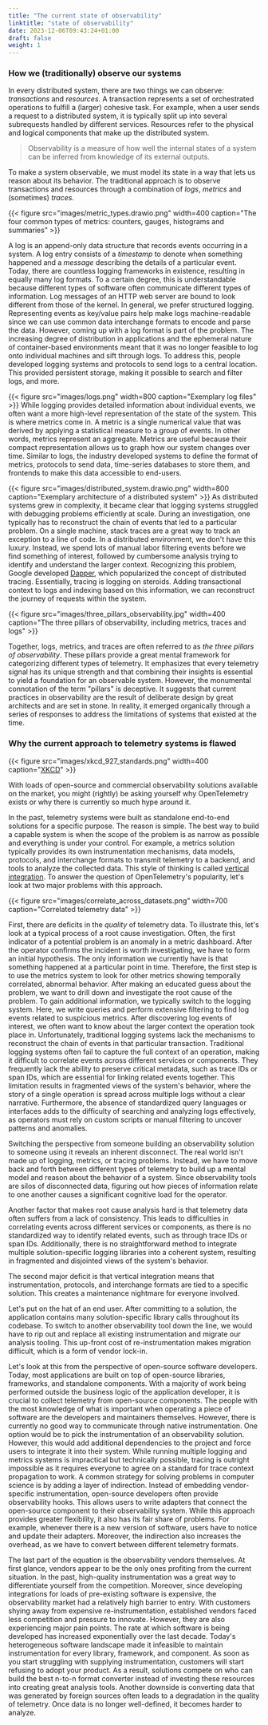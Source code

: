 ```yaml
---
title: "The current state of observability"
linktitle: "state of observability"
date: 2023-12-06T09:43:24+01:00
draft: false
weight: 1
---
```


### How we (traditionally) observe our systems

In every distributed system, there are two things we can observe: *transactions* and *resources*.
A transaction represents a set of orchestrated operations to fulfill a (larger) cohesive task.
For example, when a user sends a request to a distributed system, it is typically split up into several subrequests handled by different services.
Resources refer to the physical and logical components that make up the distributed system.

> Observability is a measure of how well the internal states of a system can be inferred from knowledge of its external outputs.

To make a system observable, we must model its state in a way that lets us reason about its behavior.
The traditional approach is to observe transactions and resources through a combination of *logs*, *metrics* and (sometimes) *traces*.

{{< figure src="images/metric_types.drawio.png" width=400 caption="The four common types of metrics: counters, gauges, histograms and summaries" >}}

A log is an append-only data structure that records events occurring in a system.
A log entry consists of a *timestamp* to denote when something happened and a *message* describing the details of a particular event.
Today, there are countless logging frameworks in existence, resulting in equally many log formats.
To a certain degree, this is understandable because different types of software often communicate different types of information.
Log messages of an HTTP web server are bound to look different from those of the kernel.
In general, we prefer structured logging.
Representing events as key/value pairs help make logs machine-readable since we can use common data interchange formats to encode and parse the data.
However, coming up with a log format is part of the problem.
The increasing degree of distribution in applications and the ephemeral nature of container-based environments meant that it was no longer feasible to log onto individual machines and sift through logs.
To address this, people developed logging systems and protocols to send logs to a central location.
This provided persistent storage, making it possible to search and filter logs, and more.

{{< figure src="images/logs.png" width=800 caption="Exemplary log files" >}}
While logging provides detailed information about individual events, we often want a more high-level representation of the state of the system.
This is where metrics come in.
A metric is a single numerical value that was derived by applying a statistical measure to a group of events.
In other words, metrics represent an aggregate.
Metrics are useful because their compact representation allows us to graph how our system changes over time.
Similar to logs, the industry developed systems to define the format of metrics, protocols to send data, time-series databases to store them, and frontends to make this data accessible to end-users.

{{< figure src="images/distributed_system.drawio.png" width=800 caption="Exemplary architecture of a distributed system" >}}
As distributed systems grew in complexity, it became clear that logging systems struggled with debugging problems efficiently at scale.
During an investigation, one typically has to reconstruct the chain of events that led to a particular problem.
On a single machine, stack traces are a great way to track an exception to a line of code.
In a distributed environment, we don't have this luxury.
Instead, we spend lots of manual labor filtering events before we find something of interest, followed by cumbersome analysis trying to identify and understand the larger context.
Recognizing this problem, Google developed [Dapper](https://storage.googleapis.com/pub-tools-public-publication-data/pdf/36356.pdf), which popularized the concept of distributed tracing.
Essentially, tracing is logging on steroids.
Adding transactional context to logs and indexing based on this information, we can reconstruct the journey of requests within the system.

{{< figure src="images/three_pillars_observability.jpg" width=400 caption="The three pillars of observability, including metrics, traces and logs" >}}

Together, logs, metrics, and traces are often referred to as *the three pillars of observability*.
These pillars provide a great mental framework for categorizing different types of telemetry.
It emphasizes that every telemetry signal has its unique strength and that combining their insights is essential to yield a foundation for an observable system.
However, the monumental connotation of the term "pillars" is deceptive.
It suggests that current practices in observability are the result of deliberate design by great architects and are set in stone.
In reality, it emerged organically through a series of responses to address the limitations of systems that existed at the time.

### Why the current approach to telemetry systems is flawed

{{< figure src="images/xkcd_927_standards.png" width=400 caption="[XKCD](https://xkcd.com/927/)" >}}

With loads of open-source and commercial observability solutions available on the market, you might (rightly) be asking yourself why OpenTelemetry exists or why there is currently so much hype around it.

In the past, telemetry systems were built as standalone end-to-end solutions for a specific purpose.
The reason is simple.
The best way to build a capable system is when the scope of the problem is as narrow as possible and everything is under your control.
For example, a metrics solution typically provides its own instrumentation mechanisms, data models, protocols, and interchange formats to transmit telemetry to a backend, and tools to analyze the collected data.
This style of thinking is called [vertical integration](https://en.wikipedia.org/wiki/Vertical_integration).
To answer the question of OpenTelemetry's popularity, let's look at two major problems with this approach.

{{< figure src="images/correlate_across_datasets.png" width=700 caption="Correlated telemetry data" >}}

First, there are deficits in the *quality* of telemetry data.
To illustrate this, let's look at a typical process of a root cause investigation.
Often, the first indicator of a potential problem is an anomaly in a metric dashboard.
After the operator confirms the incident is worth investigating, we have to form an initial hypothesis.
The only information we currently have is that something happened at a particular point in time.
Therefore, the first step is to use the metrics system to look for other metrics showing temporally correlated, abnormal behavior.
After making an educated guess about the problem, we want to drill down and investigate the root cause of the problem.
To gain additional information, we typically switch to the logging system.
Here, we write queries and perform extensive filtering to find log events related to suspicious metrics.
After discovering log events of interest, we often want to know about the larger context the operation took place in.
Unfortunately, traditional logging systems lack the mechanisms to reconstruct the chain of events in that particular transaction.
Traditional logging systems often fail to capture the full context of an operation, making it difficult to correlate events across different services or components. They frequently lack the ability to preserve critical metadata, such as trace IDs or span IDs, which are essential for linking related events together. This limitation results in fragmented views of the system's behavior, where the story of a single operation is spread across multiple logs without a clear narrative. Furthermore, the absence of standardized query languages or interfaces adds to the difficulty of searching and analyzing logs effectively, as operators must rely on custom scripts or manual filtering to uncover patterns and anomalies.

Switching the perspective from someone building an observability solution to someone using it reveals an inherent disconnect.
The real world isn't made up of logging, metrics, or tracing problems.
Instead, we have to move back and forth between different types of telemetry to build up a mental model and reason about the behavior of a system.
Since observability tools are silos of disconnected data, figuring out how pieces of information relate to one another causes a significant cognitive load for the operator.

Another factor that makes root cause analysis hard is that telemetry data often suffers from a lack of consistency. This leads to difficulties in correlating events across different services or components, as there is no standardized way to identify related events, such as through trace IDs or span IDs. Additionally, there is no straightforward method to integrate multiple solution-specific logging libraries into a coherent system, resulting in fragmented and disjointed views of the system's behavior.

<!-- lack of an instrumentation standard -->
The second major deficit is that vertical integration means that instrumentation, protocols, and interchange formats are tied to a specific solution.
This creates a maintenance nightmare for everyone involved.
<!-- end user  -->
Let's put on the hat of an end user.
After committing to a solution, the application contains many solution-specific library calls throughout its codebase.
To switch to another observability tool down the line, we would have to rip out and replace all existing instrumentation and migrate our analysis tooling.
This up-front cost of re-instrumentation makes migration difficult, which is a form of vendor lock-in.
<!-- library developers -->
Let's look at this from the perspective of open-source software developers.
Today, most applications are built on top of open-source libraries, frameworks, and standalone components.
With a majority of work being performed outside the business logic of the application developer, it is crucial to collect telemetry from open-source components.
The people with the most knowledge of what is important when operating a piece of software are the developers and maintainers themselves.
However, there is currently no good way to communicate through native instrumentation.
One option would be to pick the instrumentation of an observability solution.
However, this would add additional dependencies to the project and force users to integrate it into their system.
While running multiple logging and metrics systems is impractical but technically possible, tracing is outright impossible as it requires everyone to agree on a standard for trace context propagation to work.
A common strategy for solving problems in computer science is by adding a layer of indirection.
Instead of embedding vendor-specific instrumentation, open-source developers often provide observability hooks.
This allows users to write adapters that connect the open-source component to their observability system.
While this approach provides greater flexibility, it also has its fair share of problems.
For example, whenever there is a new version of software, users have to notice and update their adapters.
Moreover, the indirection also increases the overhead, as we have to convert between different telemetry formats.
<!-- observability vendor -->
The last part of the equation is the observability vendors themselves.
At first glance, vendors appear to be the only ones profiting from the current situation.
In the past, high-quality instrumentation was a great way to differentiate yourself from the competition.
Moreover, since developing integrations for loads of pre-existing software is expensive, the observability market had a relatively high barrier to entry.
With customers shying away from expensive re-instrumentation, established vendors faced less competition and pressure to innovate.
However, they are also experiencing major pain points.
The rate at which software is being developed has increased exponentially over the last decade.
Today's heterogeneous software landscape made it infeasible to maintain instrumentation for every library, framework, and component.
As soon as you start struggling with supplying instrumentation, customers will start refusing to adopt your product.
As a result, solutions compete on who can build the best n-to-n format converter instead of investing these resources into creating great analysis tools.
Another downside is converting data that was generated by foreign sources often leads to a degradation in the quality of telemetry.
Once data is no longer well-defined, it becomes harder to analyze.
